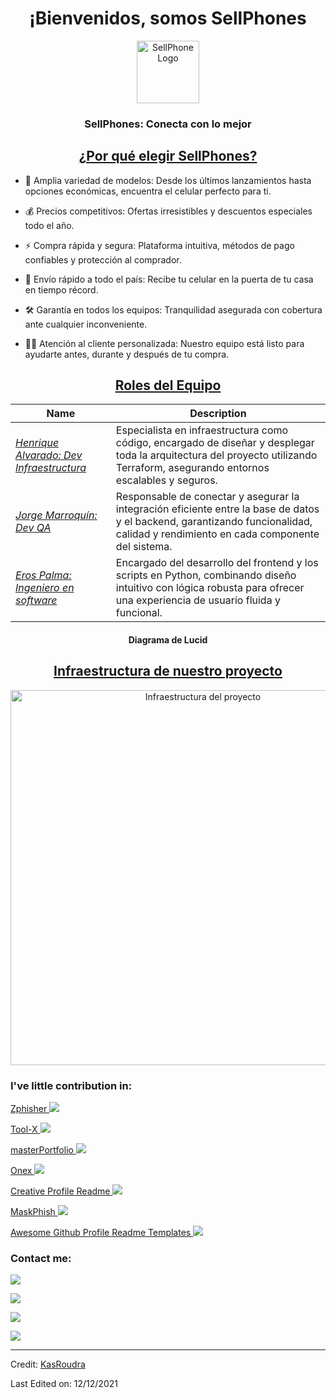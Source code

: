 <h1 align="center">¡Bienvenidos, somos SellPhones</h1>
<p align="center">
<a href="[https://kasroudra.github.io/](https://github.com/HenriqueAlvarado/Avance_Proyecto_DevOps)" target="_blank"><img align="center" src="[https://github.com/KasRoudra/kasroudra.github.io/raw/main/icons/android-512x512.png](https://www.google.com/url?sa=i&url=https%3A%2F%2Fsupport.apple.com%2Fes-mx%2F121032&psig=AOvVaw0VdMMqa-UYKf4WhEtNTZYD&ust=1745539483638000&source=images&cd=vfe&opi=89978449&ved=0CBQQjRxqFwoTCODPsbiv74wDFQAAAAAdAAAAABAE)" alt="SellPhone Logo" height="100" width="100"></a>
</p>
<h3 align="center">SellPhones: Conecta con lo mejor</h3>
<h2 align="center"><u>¿Por qué elegir SellPhones?</u></h2>
<p align="center">

 - 📱 Amplia variedad de modelos: Desde los últimos lanzamientos hasta opciones económicas, encuentra el celular perfecto para ti.
 
 - 💰 Precios competitivos: Ofertas irresistibles y descuentos especiales todo el año.

 - ⚡ Compra rápida y segura: Plataforma intuitiva, métodos de pago confiables y protección al comprador.

 - 🚚 Envío rápido a todo el país: Recibe tu celular en la puerta de tu casa en tiempo récord.
 
 - 🛠️ Garantía en todos los equipos: Tranquilidad asegurada con cobertura ante cualquier inconveniente.

 - 👨‍💻 Atención al cliente personalizada: Nuestro equipo está listo para ayudarte antes, durante y después de tu compra.

</p>

<h2 align="center"><u>Roles del Equipo</u></h2>

| Name                  | Description                                                |
| ---------------------------------|--------------------------------------------------------------- |
| _[Henrique Alvarado: Dev Infraestructura](https://github.com/HenriqueAlvarado)_            | Especialista en infraestructura como código, encargado de diseñar y desplegar toda la arquitectura del proyecto utilizando Terraform, asegurando entornos escalables y seguros.             |
| _[Jorge Marroquín: Dev QA](https://github.com/Eliuddd)_                          | Responsable de conectar y asegurar la integración eficiente entre la base de datos y el backend, garantizando funcionalidad, calidad y rendimiento en cada componente del sistema.     |
| _[Eros Palma: Ingeniero en software](https://github.com/erospalma)_                  | Encargado del desarrollo del frontend y los scripts en Python, combinando diseño intuitivo con lógica robusta para ofrecer una experiencia de usuario fluida y funcional.             |

<h4 align="center">Diagrama de Lucid</h4>

<h2 align="center"><u>Infraestructura de nuestro proyecto</u></h2>
<p align="center">
  <img src="assets/Infraestructura.png" alt="Infraestructura del proyecto" width="600">
</p>


### I've little contribution in:

<a href="https://github.com/htr-tech/zphisher">Zphisher  <img src="https://img.shields.io/github/stars/htr-tech/zphisher.svg?style=social&label=Star&maxAge=2592000"> </a>

<a href="https://github.com/rajkumardusad/Tool-X">Tool-X  <img src="https://img.shields.io/github/stars/rajkumardusad/Tool-X.svg?style=social&label=Star&maxAge=2592000"> </a>

<a href="https://github.com/ashutosh1919/masterPortfolio">masterPortfolio  <img src="https://img.shields.io/github/stars/ashutosh1919/masterPortfolio.svg?style=social&label=Star&maxAge=2592000"> </a>

<a href="https://github.com/rajkumardusad/onex">Onex  <img src="https://img.shields.io/github/stars/rajkumardusad/onex.svg?style=social&label=Star&maxAge=2592000"> </a>

<a href="https://github.com/coderjojo/creative-profile-readme">Creative Profile Readme  <img src="https://img.shields.io/github/stars/coderjojo/creative-profile-readme.svg?style=social&label=Star&maxAge=2592000"> </a>

<a href="https://github.com/jaykali/maskphish">MaskPhish  <img src="https://img.shields.io/github/stars/jaykali/maskphish.svg?style=social&label=Star&maxAge=2592000"> </a>

<a href="https://github.com/durgeshsamariya/awesome-github-profile-readme-templates">Awesome Github Profile Readme Templates  <img src="https://img.shields.io/github/stars/durgeshsamariya/awesome-github-profile-readme-templates.svg?style=social&label=Star&maxAge=2592000"> </a>

### Contact me:

<a href="https://github.com/KasRoudra" target="_blank"><img src="https://img.shields.io/badge/Github-KasRoudra-green?style=for-the-badge&logo=github"></a>

<a href="https://facebook.com/KasRoudra" target="_blank"><img src="https://img.shields.io/badge/FaceBook-KasRoudra-purple?style=for-the-badge&logo=facebook"></a>

<a href="https://m.me/KasRoudra" target="_blank"><img src="https://img.shields.io/badge/Messenger-KasRoudra-red?style=for-the-badge&logo=messenger"></a>

<a href="mailto:kasroudrakrd@gmail.com" target="_blank"><img src="https://img.shields.io/badge/Email-kasroudrakrd@gmail.com-teal?style=for-the-badge&logo=gmail"></a>

------
Credit: [KasRoudra](https://github.com/KasRoudra)

Last Edited on: 12/12/2021
